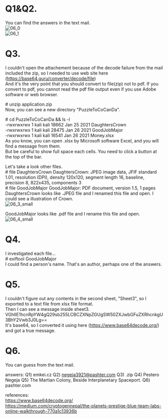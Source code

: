 # Q1&Q2.  
You can find the answers in the text mail.  
![06_0](https://user-images.githubusercontent.com/39981286/159650511-177f8cac-6b5b-4167-9aa4-8346b49b060a.jpg)  
![06_1](https://user-images.githubusercontent.com/39981286/159651897-77269c44-40c7-4884-98a2-1dcda2df9425.jpg)  

# Q3.  
I couldn't open the attachement because of the decode failure from the mail included the zip, so I needed to use web site here (https://base64.guru/converter/decode/file)  
And it's the very point that you should convert to file(zip) not to pdf. If you convert to pdf, you cannot read the pdf file output even if you use Adobe software or web browser.  

\# unzip application.zip  
Now, you can see a new directory "PuzzleToCoCanDa".  

\# cd PuzzleToCoCanDa && ls -l  
-rwxrwxrwx 1 kali kali 18662 Jan 25  2021  DaughtersCrown  
-rwxrwxrwx 1 kali kali 28475 Jan 26  2021  GoodJobMajor  
-rwxrwxrwx 1 kali kali 16541 Jan 26  2021  Money.xlsx  
As you know, you can open .xlsx by Microsoft software Excel, and you will find a message from them.  
But be careful to show full space each cells. You need to click a button at the top of the bar.  

Let's take a look other files.  
\# file DaughtersCrown
DaughtersCrown: JPEG image data, JFIF standard 1.01, resolution (DPI), density 120x120, segment length 16, baseline, precision 8, 822x435, components 3  
\# file GoodJobMajor
GoodJobMajor: PDF document, version 1.5, 1 pages  
DaughtersCrown looks like .JPEG file and I renamed this file and open. I could see a illustration of Crown.  
 ![06_3_small](https://user-images.githubusercontent.com/39981286/159651488-a2cf5556-3f9b-4972-b04b-66d745567789.jpg)  

GoodJobMajor looks like .pdf file and I rename this file and open.  
![06_4_small](https://user-images.githubusercontent.com/39981286/159651500-47a2901a-e7a6-481f-b906-2c7dbaee213f.jpg)  

# Q4.    
I investigated each file...  
\# exiftool GoodJobMajor  
I could find a person's name. That's an author, perhaps one of the answers.  

# Q5.  
I couldn't figure out any contents in the second sheet, "Sheet3", so I exported to a text file from xlsx file format.  
Then I can see a message inside sheet3.  
VGhlIE1hcnRpYW4gQ29sb255LCBCZXNpZGUgSW50ZXJwbGFuZXRhcnkgU3BhY2Vwb3J0Lg==  
It's base64, so I converted it using here (https://www.base64decode.org/) and got a true message.  

# Q6.  
You can guess from the text mail.  

answers:
Q1) emkei.cz
Q2) negeja3921@pashter.com
Q3) .zip
Q4) Pestero Negeja
Q5) The Martian Colony, Beside Interplanetary Spaceport.
Q6) pashter.com  

references:  
https://www.base64decode.org/  
https://medium.com/cryptogennepal/the-planets-prestige-blue-team-labs-online-walkthrough-770a1c13936b  

